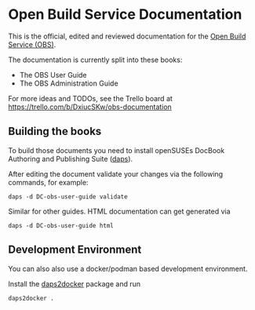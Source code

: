 # Open Build Service Documentation
This is the official, edited and reviewed documentation for the [Open Build
Service (OBS)](https://openbuildservice.org/).

The documentation is currently split into these books:

* The OBS User Guide
* The OBS Administration Guide

For more ideas and TODOs, see the Trello board at https://trello.com/b/DxiucSKw/obs-documentation

## Building the books

To build those documents you need to install openSUSEs DocBook Authoring and
Publishing Suite ([daps](https://github.com/openSUSE/daps)).

After editing the document validate your changes via the following
commands, for example:

```
daps -d DC-obs-user-guide validate
```

Similar for other guides. HTML documentation can get generated via

```
daps -d DC-obs-user-guide html
```

## Development Environment
You can also also use a docker/podman based development environment.

Install the [daps2docker](https://software.opensuse.org//download.html?project=Documentation%3ATools&package=daps2docker)
package and run

```
daps2docker .
```
